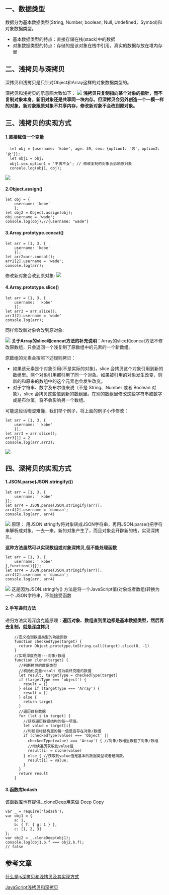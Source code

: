 ## 一、数据类型
数据分为基本数据类型(String, Number, boolean, Null, Undefined，Symbol)和对象数据类型。
- 基本数据类型的特点：直接存储在栈(stack)中的数据
- 对象数据类型的特点：存储的是该对象在栈中引用，真实的数据存放在堆内存里
## 二、浅拷贝与深拷贝
深拷贝和浅拷贝是只针对Object和Array这样的对象数据类型的。

深拷贝和浅拷贝的示意图大致如下：
![](https://user-gold-cdn.xitu.io/2018/7/29/164e6856d76ff161?w=310&h=227&f=png&s=49959)
**浅拷贝只复制指向某个对象的指针，而不复制对象本身，新旧对象还是共享同一块内存。但深拷贝会另外创造一个一模一样的对象，新对象跟原对象不共享内存，修改新对象不会改到原对象。**


## 三、浅拷贝的实现方式
#### 1.直接赋值一个变量
```
  let obj = {username: 'kobe', age: 39, sex: {option1: '男', option2: '女'}};
  let obj1 = obj;
  obj1.sex.option1 = '不男不女'; // 修改复制的对象会影响原对象
  console.log(obj1, obj);
```

![](https://user-gold-cdn.xitu.io/2018/7/29/164e6b87e4de0821?w=368&h=170&f=png&s=16306)
#### 2.Object.assign()
```
let obj = {
    username: 'kobe'
    };
let obj2 = Object.assign(obj);
obj.username = 'wade';
console.log(obj);//{username: "wade"}
```
#### 3.Array.prototype.concat()
```
let arr = [1, 3, {
    username: 'kobe'
    }];
let arr2=arr.concat();    
arr2[2].username = 'wade';
console.log(arr);
```
修改新对象会改到原对象:
![](https://user-gold-cdn.xitu.io/2018/7/30/164e6c558688eb85?w=304&h=104&f=png&s=6143)
#### 4.Array.prototype.slice()
```
let arr = [1, 3, {
    username: ' kobe'
    }];
let arr3 = arr.slice();
arr3[2].username = 'wade'
console.log(arr);
```
同样修改新对象会改到原对象:

![](https://user-gold-cdn.xitu.io/2018/7/30/164e6cc82022ba02?w=291&h=103&f=png&s=6067)
**关于Array的slice和concat方法的补充说明**：Array的slice和concat方法不修改原数组，只会返回一个浅复制了原数组中的元素的一个新数组。

原数组的元素会按照下述规则拷贝：

- 如果该元素是个对象引用(不是实际的对象)，slice 会拷贝这个对象引用到新的数组里。两个对象引用都引用了同一个对象。如果被引用的对象发生改变，则新的和原来的数组中的这个元素也会发生改变。
- 对于字符串、数字及布尔值来说（不是 String、Number 或者 Boolean 对象），slice 会拷贝这些值到新的数组里。在别的数组里修改这些字符串或数字或是布尔值，将不会影响另一个数组。

可能这段话晦涩难懂，我们举个例子，将上面的例子小作修改：
```
let arr = [1, 3, {
    username: ' kobe'
    }];
let arr3 = arr.slice();
arr3[1] = 2
console.log(arr,arr3);
```
![](https://user-gold-cdn.xitu.io/2018/7/31/164ebf93999a8648?w=405&h=109&f=png&s=11164)
## 四、深拷贝的实现方式
#### 1.JSON.parse(JSON.stringify())
```
let arr = [1, 3, {
    username: ' kobe'
}];
let arr4 = JSON.parse(JSON.stringify(arr));
arr4[2].username = 'duncan'; 
console.log(arr, arr4)
```
![](https://user-gold-cdn.xitu.io/2018/7/30/164e6d5f642d440a?w=418&h=104&f=png&s=10492)
原理： 用JSON.stringify将对象转成JSON字符串，再用JSON.parse()把字符串解析成对象，一去一来，新的对象产生了，而且对象会开辟新的栈，实现深拷贝。

**这种方法虽然可以实现数组或对象深拷贝,但不能处理函数**
```
let arr = [1, 3, {
    username: ' kobe'
},function(){}];
let arr4 = JSON.parse(JSON.stringify(arr));
arr4[2].username = 'duncan'; 
console.log(arr, arr4)
```

![](https://user-gold-cdn.xitu.io/2018/7/30/164e6daa14a1f8be?w=438&h=118&f=png&s=12155)
这是因为JSON.stringify() 方法是将一个JavaScript值(对象或者数组)转换为一个 JSON字符串，不能接受函数
#### 2.手写递归方法
递归方法实现深度克隆原理：**遍历对象、数组直到里边都是基本数据类型，然后再去复制，就是深度拷贝**
```
    //定义检测数据类型的功能函数
    function checkedType(target) {
      return Object.prototype.toString.call(target).slice(8, -1)
    }
    //实现深度克隆---对象/数组
    function clone(target) {
      //判断拷贝的数据类型
      //初始化变量result 成为最终克隆的数据
      let result, targetType = checkedType(target)
      if (targetType === 'object') {
        result = {}
      } else if (targetType === 'Array') {
        result = []
      } else {
        return target
      }
      //遍历目标数据
      for (let i in target) {
        //获取遍历数据结构的每一项值。
        let value = target[i]
        //判断目标结构里的每一值是否存在对象/数组
        if (checkedType(value) === 'Object' ||
          checkedType(value) === 'Array') { //对象/数组里嵌套了对象/数组
          //继续遍历获取到value值
          result[i] = clone(value)
        } else { //获取到value值是基本的数据类型或者是函数。
          result[i] = value;
        }
      }
      return result
    }
```
#### 3.函数库lodash
该函数库也有提供_.cloneDeep用来做 Deep Copy
```
var _ = require('lodash');
var obj1 = {
    a: 1,
    b: { f: { g: 1 } },
    c: [1, 2, 3]
};
var obj2 = _.cloneDeep(obj1);
console.log(obj1.b.f === obj2.b.f);
// false
```
## 参考文章
[什么是js深拷贝和浅拷贝及其实现方式](https://www.haorooms.com/post/js_copy_sq)

[JavaScript浅拷贝和深拷贝](https://www.kancloud.cn/ljw789478944/interview/397319)
